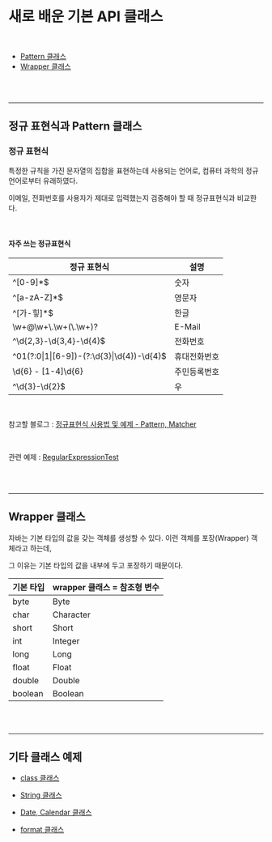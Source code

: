 

#  새로 배운 기본 API 클래스

<br>

- [Pattern 클래스](#정규-표현식과-pattern-클래스)
- [Wrapper 클래스](#wrapper-클래스)

<br>

<br>

---

## 정규 표현식과 Pattern 클래스

### 정규 표현식

특정한 규칙을 가진 문자열의 집합을 표현하는데 사용되는 언어로, 컴퓨터 과학의 정규 언어로부터 유래하였다. 

이메일, 전화번호를 사용자가 제대로 입력했는지 검증해야 할 때 정규표현식과 비교한다.

<br>

#### 자주 쓰는 정규표현식

| **정규 표현식**                            | **설명**     |
| ------------------------------------------ | ------------ |
| ^[0-9]*$                                   | 숫자         |
| ^[a-zA-Z]*$                                | 영문자       |
| ^[가-힣]*$                                 | 한글         |
| \\w+@\\w+\\.\\w+(\\.\\w+)?                 | E-Mail       |
| ^\d{2,3}-\d{3,4}-\d{4}$                    | 전화번호     |
| ^01(?:0\|1\|[6-9])-(?:\d{3}\|\d{4})-\d{4}$ | 휴대전화번호 |
| \d{6} \- [1-4]\d{6}                        | 주민등록번호 |
| ^\d{3}-\d{2}$                              | 우           |

<br>

참고할 블로그 : [정규표현식 사용법 및 예제 - Pattern, Matcher](https://hbase.tistory.com/160)

<br>

관련 예제 : [RegularExpressionTest](https://github.com/suebin/TIL/blob/master/java/example/RegularExpressionTest.java)

<br>

<br>

---

## Wrapper 클래스

자바는 기본 타입의 값을 갖는 객체를 생성할 수 있다. 이런 객체를 포장(Wrapper) 객체라고 하는데, 

그 이유는 기본 타입의 값을 내부에 두고 포장하기 때문이다.

| 기본 타입 | wrapper 클래스 = 참조형 변수 |
| --------- | :--------------------------- |
| byte      | Byte                         |
| char      | Character                    |
| short     | Short                        |
| int       | Integer                      |
| long      | Long                         |
| float     | Float                        |
| double    | Double                       |
| boolean   | Boolean                      |
<br>
<br>

---

## 기타 클래스 예제

- [class 클래스](https://github.com/suebin/TIL/blob/master/java/example/ClassTest.java)
- [String 클래스](https://github.com/suebin/TIL/blob/master/java/example/StringTest.java)
- [Date, Calendar 클래스](https://github.com/suebin/TIL/blob/master/java/example/DateTest.java)

- [format 클래스](https://github.com/suebin/TIL/blob/master/java/example/DecimalFormatTest.java)
